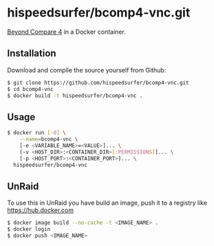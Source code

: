 # hispeedsurfer/bcomp4-vnc.git

[Beyond Compare 4](http://www.scootersoftware.com/) in a Docker container.


## Installation

Download and compile the source yourself from Github:

```bash
$ git clone https://github.com/hispeedsurfer/bcomp4-vnc.git
$ cd bcomp4-vnc
$ docker build -t hispeedsurfer/bcomp4-vnc .
```

## Usage

```bash
$ docker run [-d] \
    --name=bcomp4-vnc \
    [-e <VARIABLE_NAME>=<VALUE>]... \
    [-v <HOST_DIR>:<CONTAINER_DIR>[:PERMISSIONS]]... \
    [-p <HOST_PORT>:<CONTAINER_PORT>]... \
  hispeedsurfer/bcomp4-vnc
```
## UnRaid

To use this in UnRaid you have build an image, push it to a registry like https://hub.docker.com

```bash
$ docker image build --no-cache -t <IMAGE_NAME> .
$ docker login
$ docker push <IMAGE_NAME>
```
